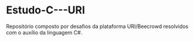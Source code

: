 # Estudo-C---URI
Repositório composto por desafios da plataforma URI/Beecrowd resolvidos com o auxílio da linguagem C#.

